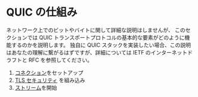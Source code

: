 # QUIC の仕組み

ネットワーク上でのビットやバイトに関して詳細な説明はしませんが、
このセクションでは QUIC トランスポートプロトコルの基本的な要素がどのように機能するのかを説明します。
独自に QUIC スタックを実装したい場合、この説明はあなたの理解に繋がるはずですが、詳細については IETF のインターネットドラフトと RFC を参照してください。

1.  [コネクション](quic-connections.md)をセットアップ
2.  [TLS セキュリティ](quic-tls.md) を組み込み
3.  [ストリーム](quic-streams.md)を開始 
